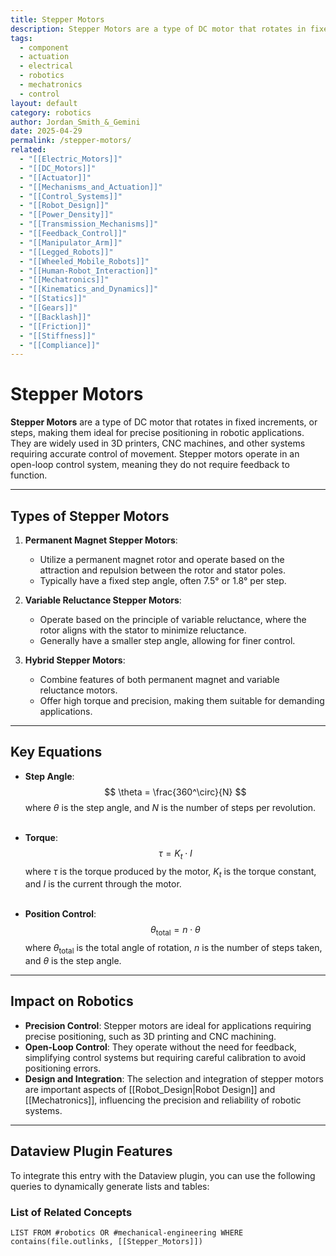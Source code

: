 ```yaml
---
title: Stepper Motors
description: Stepper Motors are a type of DC motor that rotates in fixed increments, or steps, making them ideal for precise positioning in robotic applications.
tags:
  - component
  - actuation
  - electrical
  - robotics
  - mechatronics
  - control
layout: default
category: robotics
author: Jordan_Smith_&_Gemini
date: 2025-04-29
permalink: /stepper-motors/
related:
  - "[[Electric_Motors]]"
  - "[[DC_Motors]]"
  - "[[Actuator]]"
  - "[[Mechanisms_and_Actuation]]"
  - "[[Control_Systems]]"
  - "[[Robot_Design]]"
  - "[[Power_Density]]"
  - "[[Transmission_Mechanisms]]"
  - "[[Feedback_Control]]"
  - "[[Manipulator_Arm]]"
  - "[[Legged_Robots]]"
  - "[[Wheeled_Mobile_Robots]]"
  - "[[Human-Robot_Interaction]]"
  - "[[Mechatronics]]"
  - "[[Kinematics_and_Dynamics]]"
  - "[[Statics]]"
  - "[[Gears]]"
  - "[[Backlash]]"
  - "[[Friction]]"
  - "[[Stiffness]]"
  - "[[Compliance]]"
---
```


# Stepper Motors

**Stepper Motors** are a type of DC motor that rotates in fixed increments, or steps, making them ideal for precise positioning in robotic applications. They are widely used in 3D printers, CNC machines, and other systems requiring accurate control of movement. Stepper motors operate in an open-loop control system, meaning they do not require feedback to function.

---

## Types of Stepper Motors

1. **Permanent Magnet Stepper Motors**:
   - Utilize a permanent magnet rotor and operate based on the attraction and repulsion between the rotor and stator poles.
   - Typically have a fixed step angle, often 7.5° or 1.8° per step.

2. **Variable Reluctance Stepper Motors**:
   - Operate based on the principle of variable reluctance, where the rotor aligns with the stator to minimize reluctance.
   - Generally have a smaller step angle, allowing for finer control.

3. **Hybrid Stepper Motors**:
   - Combine features of both permanent magnet and variable reluctance motors.
   - Offer high torque and precision, making them suitable for demanding applications.

---

## Key Equations

- **Step Angle**:
  $$
  \theta = \frac{360^\circ}{N}
  $$
  where $\theta$ is the step angle, and $N$ is the number of steps per revolution.
  <br></br>

- **Torque**:
  $$
  \tau = K_t \cdot I
  $$
  where $\tau$ is the torque produced by the motor, $K_t$ is the torque constant, and $I$ is the current through the motor.
  <br></br>

- **Position Control**:
  $$
  \theta_{\text{total}} = n \cdot \theta
  $$
  where $\theta_{\text{total}}$ is the total angle of rotation, $n$ is the number of steps taken, and $\theta$ is the step angle.

---

## Impact on Robotics

- **Precision Control**: Stepper motors are ideal for applications requiring precise positioning, such as 3D printing and CNC machining.
- **Open-Loop Control**: They operate without the need for feedback, simplifying control systems but requiring careful calibration to avoid positioning errors.
- **Design and Integration**: The selection and integration of stepper motors are important aspects of [[Robot_Design|Robot Design]] and [[Mechatronics]], influencing the precision and reliability of robotic systems.

---

## Dataview Plugin Features

To integrate this entry with the Dataview plugin, you can use the following queries to dynamically generate lists and tables:

### List of Related Concepts
```dataview
LIST FROM #robotics OR #mechanical-engineering WHERE contains(file.outlinks, [[Stepper_Motors]])